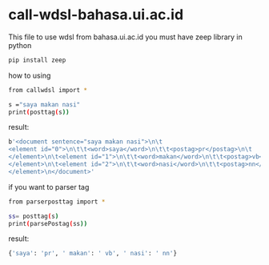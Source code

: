 # call-wdsl-bahasa.ui.ac.id

This file to use wdsl from bahasa.ui.ac.id
you must have zeep library in python

```bash
pip install zeep
```


how to using

```bash
from callwdsl import *

s ="saya makan nasi"
print(posttag(s))
```

result:
```bash
b'<document sentence="saya makan nasi">\n\t
<element id="0">\n\t\t<word>saya</word>\n\t\t<postag>pr</postag>\n\t
</element>\n\t<element id="1">\n\t\t<word>makan</word>\n\t\t<postag>vb</postag>\n\t
</element>\n\t<element id="2">\n\t\t<word>nasi</word>\n\t\t<postag>nn</postag>\n\t
</element>\n</document>'
```

if you want to parser tag

```bash
from parserposttag import *

ss= posttag(s)
print(parsePostag(ss))
```


result:
```bash
{'saya': 'pr', ' makan': ' vb', ' nasi': ' nn'}
```

